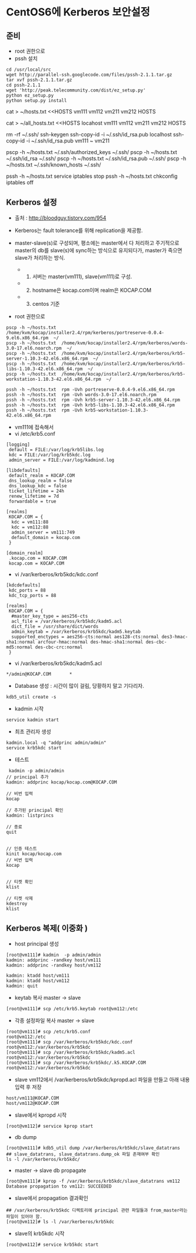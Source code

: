 
# CentOS6에 Kerberos 보안설정

## 준비
- root 권한으로
- pssh 설치
```
cd /usr/local/src
wget http://parallel-ssh.googlecode.com/files/pssh-2.1.1.tar.gz
tar xvf pssh-2.1.1.tar.gz
cd pssh-2.1.1
wget 'http://peak.telecommunity.com/dist/ez_setup.py'
python ez_setup.py
python setup.py install
```

cat > ~/hosts.txt <<HOSTS
vm111
vm112
vm211
vm212
HOSTS

cat > ~/all_hosts.txt <<HOSTS
locahost
vm111
vm112
vm211
vm212
HOSTS

rm -rf ~/.ssh/
ssh-keygen
ssh-copy-id -i ~/.ssh/id_rsa.pub localhost
ssh-copy-id -i ~/.ssh/id_rsa.pub vm111 ~ vm211

pscp -h ~/hosts.txt ~/.ssh/authorized_keys  ~/.ssh/ 
pscp -h ~/hosts.txt ~/.ssh/id_rsa  ~/.ssh/
pscp -h ~/hosts.txt ~/.ssh/id_rsa.pub  ~/.ssh/
pscp -h ~/hosts.txt ~/.ssh/known_hosts  ~/.ssh/

pssh -h ~/hosts.txt service iptables stop
pssh -h ~/hosts.txt chkconfig iptables off


## Kerberos 설정
- 출처 : http://bloodguy.tistory.com/954
- Kerberos는 fault tolerance를 위해 replication을 제공함.
- master-slave(s)로 구성되며, 평소에는 master에서 다 처리하고 주기적으로 master의 db를 slave(s)에 sync하는 방식으로 유지되다가, master가 죽으면 slave가 처리하는 방식.
    - 1. 서버는 master(vm111), slave(vm111)로 구성.
    - 2. hostname은 kocap.com이며 realm은 KOCAP.COM
    - 3. centos 기준

- root 권한으로
```
pscp -h ~/hosts.txt  /home/kvm/kocap/installer2.4/rpm/kerberos/portreserve-0.0.4-9.el6.x86_64.rpm  ~/ 
pscp -h ~/hosts.txt  /home/kvm/kocap/installer2.4/rpm/kerberos/words-3.0-17.el6.noarch.rpm  ~/
pscp -h ~/hosts.txt  /home/kvm/kocap/installer2.4/rpm/kerberos/krb5-server-1.10.3-42.el6.x86_64.rpm  ~/
pscp -h ~/hosts.txt  /home/kvm/kocap/installer2.4/rpm/kerberos/krb5-libs-1.10.3-42.el6.x86_64.rpm  ~/
pscp -h ~/hosts.txt  /home/kvm/kocap/installer2.4/rpm/kerberos/krb5-workstation-1.10.3-42.el6.x86_64.rpm  ~/

pssh -h ~/hosts.txt  rpm -Uvh portreserve-0.0.4-9.el6.x86_64.rpm
pssh -h ~/hosts.txt  rpm -Uvh words-3.0-17.el6.noarch.rpm
pssh -h ~/hosts.txt  rpm -Uvh krb5-server-1.10.3-42.el6.x86_64.rpm
pssh -h ~/hosts.txt  rpm -Uvh krb5-libs-1.10.3-42.el6.x86_64.rpm
pssh -h ~/hosts.txt  rpm -Uvh krb5-workstation-1.10.3-42.el6.x86_64.rpm
```


- vm111에 접속해서 
- vi /etc/krb5.conf
```
[logging]
 default = FILE:/var/log/krb5libs.log
 kdc = FILE:/var/log/krb5kdc.log
 admin_server = FILE:/var/log/kadmind.log

[libdefaults]
 default_realm = KOCAP.COM
 dns_lookup_realm = false
 dns_lookup_kdc = false
 ticket_lifetime = 24h
 renew_lifetime = 7d
 forwardable = true

[realms]
 KOCAP.COM = {
  kdc = vm111:88
  kdc = vm112:88
  admin_server = vm111:749
  default_domain = kocap.com
 }

[domain_realm]
 .kocap.com = KOCAP.COM
 kocap.com = KOCAP.COM
```

- vi /var/kerberos/krb5kdc/kdc.conf
```
[kdcdefaults]
 kdc_ports = 88
 kdc_tcp_ports = 88

[realms]
 KOCAP.COM = {
  #master_key_type = aes256-cts
  acl_file = /var/kerberos/krb5kdc/kadm5.acl
  dict_file = /usr/share/dict/words
  admin_keytab = /var/kerberos/krb5kdc/kadm5.keytab
  supported_enctypes = aes256-cts:normal aes128-cts:normal des3-hmac-sha1:normal arcfour-hmac:normal des-hmac-sha1:normal des-cbc-md5:normal des-cbc-crc:normal
 }
```

- vi /var/kerberos/krb5kdc/kadm5.acl
```
*/admin@KOCAP.COM       *
```


- Database 생성 : 시간이 많이 걸림, 당황하지 말고 기다리자.
```
kdb5_util create -s
```

- kadmin 시작
```
service kadmin start
```

- 최초 관리자 생성
```
kadmin.local -q "addprinc admin/admin"
service krb5kdc start
```

- 테스트
```
 kadmin -p admin/admin
// principal 추가
kadmin: addprinc kocap/kocap.com@KOCAP.COM

// 비번 입력
kocap

// 추가된 principal 확인
kadmin: listprincs

// 종료
quit


// 인증 테스트
kinit kocap/kocap.com
// 비번 입력
kocap


// 티켓 확인
klist

// 티켓 삭제
kdestroy
klist

```

## Kerberos 복제( 이중화 )
- host principal 생성
```
[root@vm111]# kadmin  -p admin/admin
kadmin: addprinc -randkey host/vm111
kadmin: addprinc -randkey host/vm112

kadmin: ktadd host/vm111
kadmin: ktadd host/vm112
kadmin: quit
```

- keytab 복사 master -> slave
```
[root@vm111]# scp /etc/krb5.keytab root@vm112:/etc
```

- 각종 설정파일 복사 master -> slave
```
[root@vm111]# scp /etc/krb5.conf                          root@vm112:/etc
[root@vm111]# scp /var/kerberos/krb5kdc/kdc.conf          root@vm112:/var/kerberos/krb5kdc
[root@vm111]# scp /var/kerberos/krb5kdc/kadm5.acl         root@vm112:/var/kerberos/krb5kdc
[root@vm111]# scp /var/kerberos/krb5kdc/.k5.KOCAP.COM     root@vm112:/var/kerberos/krb5kdc
```

- slave vm112에서 /var/kerberos/krb5kdc/kpropd.acl 파일을 만들고 아래 내용 입력 후 저장
```
host/vm111@KOCAP.COM
host/vm112@KOCAP.COM
```

- slave에서 kpropd 시작
```
[root@vm112]# service kprop start
```

- db dump
```
[root@vm111]# kdb5_util dump /var/kerberos/krb5kdc/slave_datatrans
## slave_datatrans, slave_datatrans.dump_ok 파일 존재여부 확인
ls -l /var/kerberos/krb5kdc/
```

- master -> slave db propagate
```
[root@vm111]# kprop -f /var/kerberos/krb5kdc/slave_datatrans vm112
Database propagation to vm112: SUCCEEDED
```

- slave에서 propagation 결과확인
```
## /var/kerberos/krb5kdc 디렉토리에 principal 관련 파일들과 from_master라는 파일이 있어야 함.
[root@vm112]# ls -l /var/kerberos/krb5kdc
```

- slave의 krb5kdc 시작
```
[root@vm112]# service krb5kdc start
```











